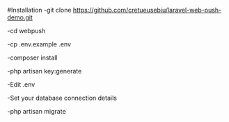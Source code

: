 #Installation
-git clone https://github.com/cretueusebiu/laravel-web-push-demo.git

-cd webpush

-cp .env.example .env

-composer install

-php artisan key:generate

-Edit .env

-Set your database connection details

-php artisan migrate
